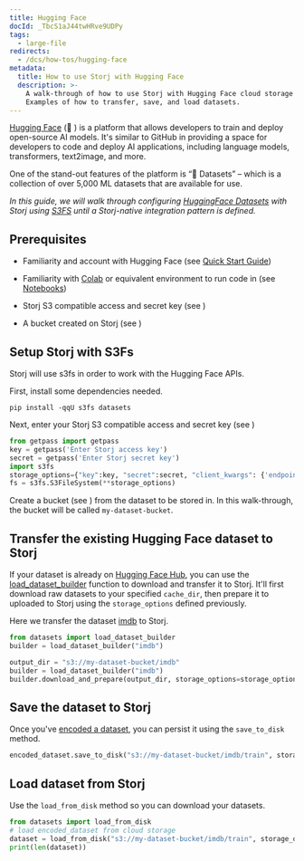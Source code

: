 ```yaml
---
title: Hugging Face
docId: _TbcS1aJ44twHRve9UDPy
tags:
  - large-file
redirects:
  - /dcs/how-tos/hugging-face
metadata:
  title: How to use Storj with Hugging Face
  description: >-
    A walk-through of how to use Storj with Hugging Face cloud storage APIs.
    Examples of how to transfer, save, and load datasets.
---
```


[Hugging Face](https://huggingface.co/) (🤗 ) is a platform that allows developers to train and deploy open-source AI models. It's similar to GitHub in providing a space for developers to code and deploy AI applications, including language models, transformers, text2image, and more. 

One of the stand-out features of the platform is “🤗 Datasets” – which is a collection of over 5,000 ML datasets that are available for use.

_In this guide, we will walk through configuring _[_HuggingFace Datasets_](https://huggingface.co/docs/datasets/index)_ with Storj using _[_S3FS_](https://huggingface.co/docs/datasets/filesystems)_ until a Storj-native integration pattern is defined._

## Prerequisites

- Familiarity and account with Hugging Face (see [Quick Start Guide](https://huggingface.co/docs/huggingface_hub/quick-start))

- Familiarity with [Colab](https://colab.research.google.com/) or equivalent environment to run code in (see [Notebooks](https://huggingface.co/docs/transformers/notebooks))

- Storj S3 compatible access and secret key (see [](docId:AsyYcUJFbO1JI8-Tu8tW3))

- A bucket created on Storj (see [](docId:pxdnqsVDjCLZgeEXt2S6x))

## Setup Storj with S3Fs

Storj will use s3fs in order to work with the Hugging Face APIs.

First, install some dependencies needed.

```shell
pip install -qqU s3fs datasets
```

Next, enter your Storj S3 compatible access and secret key (see [](docId:AsyYcUJFbO1JI8-Tu8tW3))

```python
from getpass import getpass
key = getpass('Enter Storj access key')
secret = getpass('Enter Storj secret key')
import s3fs
storage_options={"key":key, "secret":secret, "client_kwargs": {'endpoint_url':"https://gateway.storjshare.io"}}
fs = s3fs.S3FileSystem(**storage_options)
```

Create a bucket (see [](docId:pxdnqsVDjCLZgeEXt2S6x)) from the dataset to be stored in. In this walk-through, the bucket will be called `my-dataset-bucket`.

## Transfer the existing Hugging Face dataset to Storj

If your dataset is already on [Hugging Face Hub](https://huggingface.co/datasets), you can use the [load_dataset_builder](https://huggingface.co/docs/datasets/v2.8.0/en/package_reference/loading_methods#datasets.load_dataset_builder) function to download and transfer it to Storj. It'll first download raw datasets to your specified `cache_dir`, then prepare it to uploaded to Storj using the `storage_options` defined previously.

Here we transfer the dataset [imdb](https://huggingface.co/datasets/imdb) to Storj.

```python
from datasets import load_dataset_builder
builder = load_dataset_builder("imdb")

output_dir = "s3://my-dataset-bucket/imdb"
builder = load_dataset_builder("imdb")
builder.download_and_prepare(output_dir, storage_options=storage_options, file_format="parquet")
```

## Save the dataset to Storj

Once you've [encoded a dataset](https://huggingface.co/docs/datasets/index), you can persist it using the `save_to_disk` method.

```python
encoded_dataset.save_to_disk("s3://my-dataset-bucket/imdb/train", storage_options=storage_options)
```

## Load dataset from Storj

Use the `load_from_disk` method so you can download your datasets.

```python
from datasets import load_from_disk
# load encoded_dataset from cloud storage
dataset = load_from_disk("s3://my-dataset-bucket/imdb/train", storage_options=storage_options)
print(len(dataset))
```
